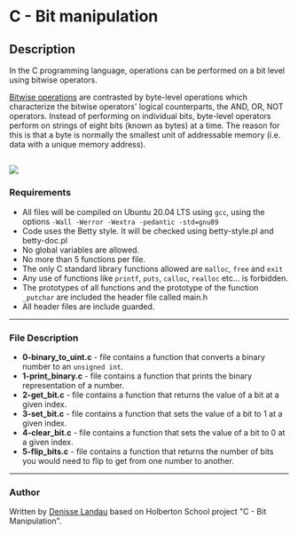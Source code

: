 # C - Bit manipulation

## Description

In the C programming language, operations can be performed on a bit level using bitwise operators.

[Bitwise operations](https://en.wikipedia.org/wiki/Bitwise_operations_in_C) are contrasted by byte-level operations which characterize the bitwise operators' logical counterparts, the AND, OR, NOT operators. Instead of performing on individual bits, byte-level operators perform on strings of eight bits (known as bytes) at a time. The reason for this is that a byte is normally the smallest unit of addressable memory (i.e. data with a unique memory address).

![](https://s3.amazonaws.com/intranet-projects-files/holbertonschool-low_level_programming/232/bitwise.PNG)
---

### Requirements

- All files will be compiled on Ubuntu 20.04 LTS using ``gcc``, using the options ``-Wall -Werror -Wextra -pedantic -std=gnu89``
-  Code uses the Betty style. It will be checked using betty-style.pl and betty-doc.pl
- No global variables are allowed.
- No more than 5 functions per file.
- The only C standard library functions allowed are ``malloc``, ``free`` and ``exit``
- Any use of functions like ``printf``, ``puts``, ``calloc``, ``realloc`` etc… is forbidden.
- The prototypes of all functions and the prototype of the function ``_putchar`` are included the header file called main.h
- All header files are include guarded.
---

### File Description

- **0-binary_to_uint.c** - file contains a function that converts a binary number to an ``unsigned int``.
- **1-print_binary.c** - file contains a function that prints the binary representation of a number.
- **2-get_bit.c** - file contains a function that returns the value of a bit at a given index.
- **3-set_bit.c** - file contains a function that sets the value of a bit to 1 at a given index.
- **4-clear_bit.c** - file contains a function that sets the value of a bit to 0 at a given index.
- **5-flip_bits.c** - file contains a function that returns the number of bits you would need to flip to get from one number to another.
---

### Author

Written by [Denisse Landau](https://www.linkedin.com/in/denisselandau/ "Denisse Landau") based on Holberton School project "C - Bit Manipulation".
